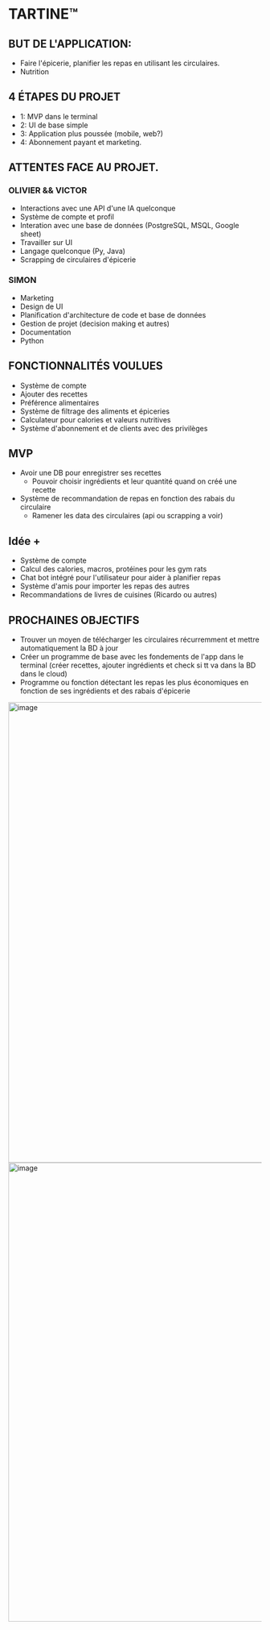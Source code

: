 # TARTINE™

## BUT DE L'APPLICATION:
- Faire l'épicerie, planifier les repas en utilisant les circulaires.
- Nutrition

## 4 ÉTAPES DU PROJET
- 1: MVP dans le terminal
- 2: UI de base simple
- 3: Application plus poussée (mobile, web?)
- 4: Abonnement payant et marketing.

## ATTENTES FACE AU PROJET.

### OLIVIER && VICTOR
- Interactions avec une API d'une IA quelconque
- Système de compte et profil
- Interation avec une base de données (PostgreSQL, MSQL, Google sheet)
- Travailler sur UI
- Langage quelconque (Py, Java)
- Scrapping de circulaires d'épicerie

### SIMON
- Marketing
- Design de UI
- Planification d'architecture de code et base de données
- Gestion de projet (decision making et autres)
- Documentation
- Python


## FONCTIONNALITÉS VOULUES
- Système de compte
- Ajouter des recettes
- Préférence alimentaires
- Système de filtrage des aliments et épiceries
- Calculateur pour calories et valeurs nutritives
- Système d'abonnement et de clients avec des privilèges

## MVP
- Avoir une DB pour enregistrer ses recettes
    - Pouvoir choisir ingrédients et leur quantité quand on créé une recette
- Système de recommandation de repas en fonction des rabais du circulaire
    - Ramener les data des circulaires (api ou scrapping a voir)

## Idée +
- Système de compte
- Calcul des calories, macros, protéines pour les gym rats
- Chat bot intégré pour l'utilisateur pour aider à planifier repas
- Système d'amis pour importer les repas des autres
- Recommandations de livres de cuisines (Ricardo ou autres)

## PROCHAINES OBJECTIFS
- Trouver un moyen de télécharger les circulaires récurremment et mettre automatiquement la BD à jour
- Créer un programme de base avec les fondements de l'app dans le terminal (créer recettes, ajouter ingrédients et check si tt va dans la BD dans le cloud)
- Programme ou fonction détectant les repas les plus économiques en fonction de ses ingrédients et des rabais d'épicerie


<img width="1869" height="914" alt="image" src="https://github.com/user-attachments/assets/36047c32-02d6-450c-9458-5fa4946da0a4" />
<img width="1867" height="911" alt="image" src="https://github.com/user-attachments/assets/1ebcf840-8d58-4fbd-81e1-68b18808b132" />
